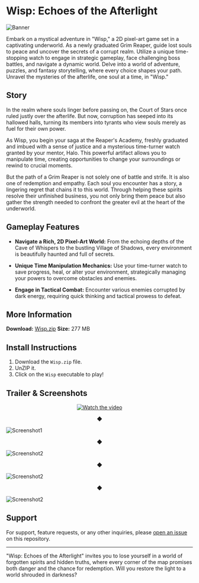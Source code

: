 # Wisp: Echoes of the Afterlight

![Banner](https://img.itch.zone/aW1nLzE1ODg3NjkxLnBuZw==/original/sZK2d4.png)

Embark on a mystical adventure in "Wisp," a 2D pixel-art game set in a captivating underworld. As a newly graduated Grim Reaper, guide lost souls to peace and uncover the secrets of a corrupt realm. Utilize a unique time-stopping watch to engage in strategic gameplay, face challenging boss battles, and navigate a dynamic world. Delve into a world of adventure, puzzles, and fantasy storytelling, where every choice shapes your path. Unravel the mysteries of the afterlife, one soul at a time, in "Wisp."

## Story

In the realm where souls linger before passing on, the Court of Stars once ruled justly over the afterlife. But now, corruption has seeped into its hallowed halls, turning its members into tyrants who view souls merely as fuel for their own power.

As Wisp, you begin your saga at the Reaper's Academy, freshly graduated and imbued with a sense of justice and a mysterious time-turner watch granted by your mentor, Halo. This powerful artifact allows you to manipulate time, creating opportunities to change your surroundings or rewind to crucial moments.

But the path of a Grim Reaper is not solely one of battle and strife. It is also one of redemption and empathy. Each soul you encounter has a story, a lingering regret that chains it to this world. Through helping these spirits resolve their unfinished business, you not only bring them peace but also gather the strength needed to confront the greater evil at the heart of the underworld.

## Gameplay Features

- **Navigate a Rich, 2D Pixel-Art World:** From the echoing depths of the Cave of Whispers to the bustling Village of Shadows, every environment is beautifully haunted and full of secrets.

- **Unique Time Manipulation Mechanics:** Use your time-turner watch to save progress, heal, or alter your environment, strategically managing your powers to overcome obstacles and enemies.

- **Engage in Tactical Combat:** Encounter various enemies corrupted by dark energy, requiring quick thinking and tactical prowess to defeat.

## More Information

**Download:** [Wisp.zip](https://ruumien.itch.io/wisp)
**Size:** 277 MB

## Install Instructions

1. Download the `Wisp.zip` file.
2. UnZIP it.
3. Click on the `Wisp` executable to play!

## Trailer & Screenshots 
<div align="center">
  <a href="https://www.youtube.com/watch?v=41WmCLFOm1s">
    <img src="https://img.youtube.com/vi/41WmCLFOm1s/0.jpg" alt="Watch the video">
  </a>
</div>
<p align="center">◆</p>

![Screenshot1](https://img.itch.zone/aW1hZ2UvMjYxODc5NC8xNTg4NzY2Ni5wbmc=/original/7jYQxN.png) 
<p align="center">◆</p>

![Screenshot2](https://img.itch.zone/aW1hZ2UvMjYxODc5NC8xNTg4NzY3NC5wbmc=/original/%2FTmRiF.png)
<p align="center">◆</p>

![Screenshot2](https://img.itch.zone/aW1hZ2UvMjYxODc5NC8xNTg4NzY3NS5wbmc=/original/Ebt794.png)
<p align="center">◆</p>

![Screenshot2](https://img.itch.zone/aW1hZ2UvMjYxODc5NC8xNTg4NzY3Ni5wbmc=/original/3vRFqF.png)


## Support

For support, feature requests, or any other inquiries, please [open an issue](url-to-issues-page) on this repository.

---

"Wisp: Echoes of the Afterlight" invites you to lose yourself in a world of forgotten spirits and hidden truths, where every corner of the map promises both danger and the chance for redemption. Will you restore the light to a world shrouded in darkness?
